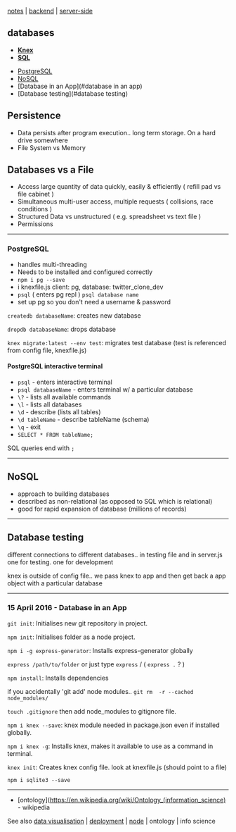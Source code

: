[notes](notes.md) | [backend](backend.md) | [server-side](server-side.md)

## databases
- **[Knex](javascript/knex.md)**
- **[SQL](SQL.md)**
* [PostgreSQL](#postgresql)
* [NoSQL](#nosql)
* [Database in an App](#database in an app)
* [Database testing](#database testing)

## Persistence
- Data persists after program execution.. long term storage. On a hard drive somewhere
- File System vs Memory

## Databases vs a File
- Access large quantity of data quickly, easily & efficiently ( refill pad vs file cabinet )
- Simultaneous multi-user access, multiple requests ( collisions, race conditions )
- Structured Data vs unstructured ( e.g. spreadsheet vs text file )
- Permissions

---

### PostgreSQL
- handles multi-threading
- Needs to be installed and configured correctly
- `npm i pg --save`
- i knexfile.js client: pg, database: twitter_clone_dev
- `psql` ( enters pg repl ) `psql database name`
- set up pg so you don't need a username & password

`createdb databaseName`: creates new database

`dropdb databaseName`: drops database

`knex migrate:latest --env test`: migrates test database (test is referenced from config file, knexfile.js)

#### PostgreSQL interactive terminal
- `psql` - enters interactive terminal
- `psql databaseName` - enters terminal w/ a particular database
- `\?` - lists all available commands
- `\l` - lists all databases
- `\d` - describe (lists all tables)
- `\d tableName` - describe tableName (schema)
- `\q` - exit
- `SELECT * FROM tableName;`

SQL queries end with  `;`

---

## NoSQL
- approach to building databases
- described as non-relational (as opposed to SQL which is relational)
- good for rapid expansion of database (millions of records)

---

## Database testing
different connections to different databases.. in testing file and in server.js
one for testing. one for development

knex is outside of config file.. we pass knex to app and then get back a app object with a particular database

---

### 15 April 2016 - Database in an App
`git init`:  Initialises new git repository in project.

`npm init`: Initialises folder as a node project.

`npm i -g express-generator`: Installs express-generator globally

`express /path/to/folder` or just type `express` / ( `express .` ? )

`npm install`: Installs dependencies

if you accidentally 'git add' node modules.. `git rm  -r --cached node_modules/`

`touch .gitignore` then add node_modules to gitignore file.

`npm i knex --save`: knex module needed in package.json even if installed globally.

`npm i knex -g`: Installs knex, makes it available to use as a command in terminal.

`knex init`: Creates knex config file. look at knexfile.js (should point to a file)

`npm i sqlite3 --save`

---

- [ontology](https://en.wikipedia.org/wiki/Ontology_(information_science) - wikipedia

See also [data visualisation](dataVisualisation.md) |  [deployment](deployment.md) | [node](javascript/node.md) | ontology | info science
